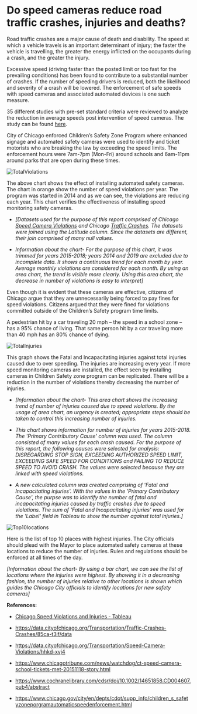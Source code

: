 # Do speed cameras reduce road traffic crashes, injuries and deaths?

Road traffic crashes are a major cause of death and disability. The speed at which a vehicle travels is an important determinant of injury; the faster the vehicle is travelling, the greater the energy inflicted on the occupants during a crash, and the greater the injury.

Excessive speed (driving faster than the posted limit or too fast for the prevailing conditions) has been found to contribute to a substantial number of crashes. If the number of speeding drivers is reduced, both the likelihood and severity of a crash will be lowered. The enforcement of safe speeds with speed cameras and associated automated devices is one such measure.

35 different studies with pre-set standard criteria were reviewed to analyze the reduction in average speeds post intervention of speed cameras. The study can be found [here](https://www.cochranelibrary.com/cdsr/doi/10.1002/14651858.CD004607.pub4/abstract).

City of Chicago enforced Children’s Safety Zone Program where enhanced signage and automated safety cameras were used to identify and ticket motorists who are breaking the law by exceeding the speed limits. The enforcement hours were 7am-7pm (Mon-Fri) around schools and 6am-11pm around parks that are open during these times.

![TotalViolations](https://github.com/gauravhassija/Chicago-Speed-Violations-and-Injuries/blob/master/chart1.JPG)

The above chart shows the effect of installing automated safety cameras. The chart in orange show the number of speed violations per year. The program was started in 2014 and as we can see, the violations are reducing each year. This chart verifies the effectiveness of installing speed monitoring safety cameras.

* *[Datasets used for the purpose of this report comprised of Chicago [Speed Camera Violations](https://data.cityofchicago.org/Transportation/Speed-Camera-Violations/hhkd-xvj4) and Chicago [Traffic Crashes](https://data.cityofchicago.org/Transportation/Traffic-Crashes-Crashes/85ca-t3if/data). The datasets were joined using the Latitude column. Since the datasets are different, their join comprised of many null values.*

* *_Information about the chart_- For the purpose of this chart, it was trimmed for years 2015-2018; years 2014 and 2019 are excluded due to incomplete data. It shows a continuous trend for each month by year. Average monthly violations are considered for each month. By using an area chart, the trend is visible more clearly. Using this area chart, the decrease in number of violations is easy to interpret]*

Even though it is evident that these cameras are effective, citizens of Chicago argue that they are unnecessarily being forced to pay fines for speed violations. Citizens argued that they were fined for violations committed outside of the Children’s Safety program time limits.

A pedestrian hit by a car traveling 20 mph – the speed in a school zone – has a 95% chance of living. That same person hit by a car traveling more than 40 mph has an 80% chance of dying.

![TotalInjuries](https://github.com/gauravhassija/Chicago-Speed-Violations-and-Injuries/blob/master/chart2.JPG)

This graph shows the Fatal and Incapacitating injuries against total injuries caused due to over speeding. The injuries are increasing every year. If more speed monitoring cameras are installed, the effect seen by installing cameras in Children Safety zone program can be replicated. There will be a reduction in the number of violations thereby decreasing the number of injuries.

* *[Information about the chart- This area chart shows the increasing trend of number of injuries caused due to speed violations. By the usage of area chart, an urgency is created; appropriate steps should be taken to control this increasing number of injuries.*

* *This chart shows information for number of injuries for years 2015-2018. The 'Primary Contributory Cause' column was used. The column consisted of many values for each crash caused. For the purpose of this report, the following causes were selected for analysis: DISREGARDING STOP SIGN, EXCEEDING AUTHORIZED SPEED LIMIT, EXCEEDING SAFE SPEED FOR CONDITIONS and FAILING TO REDUCE SPEED TO AVOID CRASH. The values were selected because they are linked with speed violations.* 

* *A new calculated column was created comprising of 'Fatal and Incapacitating injuries'. With the values in the 'Primary Contributory Cause', the purpse was to identify the number of fatal and incapacitating injuries caused by traffic crashes due to speed violations. The sum of 'Fatal and Incapacitating injuries' was used for the 'Label' field in Tableau to show the number against total injuries.]*

![Top10locations](https://github.com/gauravhassija/Chicago-Speed-Violations-and-Injuries/blob/master/chart3.JPG)

Here is the list of top 10 places with highest injuries. The City officials should plead with the Mayor to place automated safety cameras at these locations to reduce the number of injuries. Rules and regulations should be enforced at all times of the day.

*[Information about the chart- By using a bar chart, we can see the list of locations where the injuries were highest. By showing it in a decreasing fashion, the number of injuries relative to other locations is shown which guides the Chicago City officials to identify locations for new safety cameras]*

**References:**

* [Chicago Speed Violations and Injuries - Tableau](https://public.tableau.com/profile/gaurav.hassija8030#!/vizhome/ChicagoSpeedViolationsandInjuries/Violationsbymonth?publish=yes)

* https://data.cityofchicago.org/Transportation/Traffic-Crashes-Crashes/85ca-t3if/data

* https://data.cityofchicago.org/Transportation/Speed-Camera-Violations/hhkd-xvj4

* https://www.chicagotribune.com/news/watchdog/ct-speed-camera-school-tickets-met-20151118-story.html

* https://www.cochranelibrary.com/cdsr/doi/10.1002/14651858.CD004607.pub4/abstract

* https://www.chicago.gov/city/en/depts/cdot/supp_info/children_s_safetyzoneporgramautomaticspeedenforcement.html

